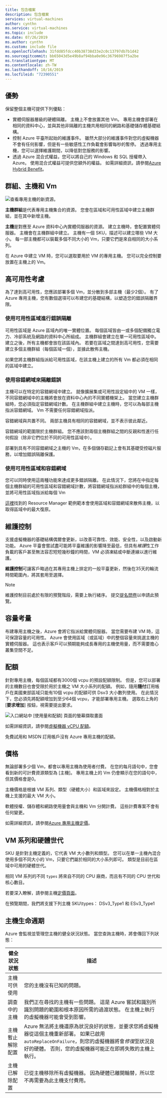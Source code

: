 ```yaml
---
title: 包含檔案
description: 包含檔案
services: virtual-machines
author: cynthn
ms.service: virtual-machines
ms.topic: include
ms.date: 07/26/2019
ms.author: cynthn
ms.custom: include file
ms.openlocfilehash: 31fdd85fdcc40b38738d33e2c0c13797db7b1d42
ms.sourcegitcommit: bb65043d5e49b8af94bba0e96c36796987f5a2be
ms.translationtype: MT
ms.contentlocale: zh-TW
ms.lasthandoff: 10/16/2019
ms.locfileid: "72390551"
---
```

## <a name="benefits"></a>優勢 

保留整個主機可提供下列優點：

-   實體伺服器層級的硬體隔離。 主機上不會放置其他 Vm。 專用主機會部署在相同的資料中心，並與其他非隔離的主機共用相同的網路和基礎儲存體基礎結構。
-   控制 Azure 平臺所起始的維護事件。 雖然大部分的維護事件對您的虛擬機器不會有任何影響，但是有一些敏感性工作負載會影響每秒的暫停。 透過專用主機，您可以選擇維護期間，以降低對您服務的影響。
-   透過 Azure 混合式權益，您可以將自己的 Windows 和 SQL 授權帶入 Azure。 使用混合式權益可提供您額外的權益。 如需詳細資訊，請參閱[Azure Hybrid Benefit](https://azure.microsoft.com/pricing/hybrid-benefit/)。



## <a name="groups-hosts-and-vms"></a>群組、主機和 Vm  

![查看專用主機的新資源。](./media/virtual-machines-common-dedicated-hosts/dedicated-hosts2.png)

**主機群組**是代表專用主機集合的資源。 您會在區域和可用性區域中建立主機群組，並在其中新增主機。

**主機**是對應至 Azure 資料中心內實體伺服器的資源。 建立主機時，會配置實體伺服器。 主機會在主機群組中建立。 主機有一個 SKU，描述可以建立哪些 VM 大小。 每一部主機都可以裝載多個不同大小的 Vm，只要它們是來自相同的大小系列。

在 Azure 中建立 VM 時，您可以選取要用於 VM 的專用主機。 您可以完全控制要放置在主機上的 Vm。


## <a name="high-availability-considerations"></a>高可用性考慮 

為了達到高可用性，您應該部署多個 Vm，並分散到多部主機（最少2個）。 有了 Azure 專用主機，您有數個選項可以布建您的基礎結構，以塑造您的錯誤隔離界限。

### <a name="use-availability-zones-for-fault-isolation"></a>使用可用性區域進行錯誤隔離

可用性區域是 Azure 區域內的唯一實體位置。 每個區域皆由一或多個配備獨立電力、冷卻系統及網路的資料中心所組成。 主機群組會建立在單一可用性區域中。 建立之後，所有主機都會放在該區域內。 若要在區域之間達到高可用性，您需要建立多個主機群組（每個區域一個），並據此散佈主機。

如果您將主機群組指派給可用性區域，在該主機上建立的所有 Vm 都必須在相同的區域中建立。

### <a name="use-fault-domains-for-fault-isolation"></a>使用容錯網域來隔離錯誤

主機可以在特定的容錯網域中建立。 就像擴展集或可用性設定組中的 VM 一樣，不同容錯網域中的主機將會放在資料中心內的不同實體機架上。 當您建立主機群組時，您必須指定容錯網域計數。 在主機群組中建立主機時，您可以為每部主機指派容錯網域。 Vm 不需要任何容錯網域指派。

容錯網域與共置不同。 兩部主機具有相同的容錯網域，並不表示彼此鄰近。

容錯網域的範圍限於主機群組。 您不應該對兩個主機群組之間的反親和性進行任何假設（除非它們位於不同的可用性區域中）。

部署到具有不同容錯網域之主機的 Vm，在多個儲存戳記上會有其基礎受控磁片服務，以增加錯誤隔離保護。

### <a name="using-availability-zones-and-fault-domains"></a>使用可用性區域和容錯網域

您可以同時使用這兩種功能來達成更多錯誤隔離。 在此情況下，您將在中指定每個主機群組的可用性區域和容錯網域計數，將容錯網域指派給群組中的每個主機，並將可用性區域指派給每個 Vm

[這裡](https://github.com/Azure/azure-quickstart-templates/blob/master/201-vm-dedicated-hosts/README.md)找到的 Resource Manager 範例範本會使用區域和容錯網域來散佈主機，以取得區域中的最大復原。

## <a name="maintenance-control"></a>維護控制

支援虛擬機器的基礎結構偶爾會更新，以改善可靠性、效能、安全性，以及啟動新功能。 Azure 平臺會嘗試盡可能將平臺維護的影響降至最低，但具有*維護*性工作負載的客戶甚至無法容忍短短幾秒鐘的時間，VM 必須凍結或中斷連線以進行維護。

**維護控制**可讓客戶略過在其專用主機上排定的一般平臺更新，然後在35天的輪流時間範圍內，將其套用至選擇。

> [!NOTE]
>  維護控制目前處於有限的預覽階段，需要上執行緒序。 提交[提名問卷](https://forms.office.com/Pages/ResponsePage.aspx?id=v4j5cvGGr0GRqy180BHbR6lJf7DwiQxNmz51ksQvxV9UNUM3UllWUjBMTFZQUFhHUDI0VTBPQlJFNS4u)以申請此預覽。

## <a name="capacity-considerations"></a>容量考量

布建專用主機之後，Azure 會將它指派給實體伺服器。 當您需要布建 VM 時，這可保證容量的可用性。 Azure 會使用區域（或區域）中的整個容量來挑選主機的實體伺服器。 這也表示客戶可以預期能夠成長專用的主機使用量，而不需要擔心叢集空間不足。

## <a name="quotas"></a>配額

針對專用主機，每個區域都有3000個 vcpu 的預設配額限制。 但是，您可以部署的主機數目也會受限於用於主機之 VM 大小系列的配額。 例如，隨用**隨付**訂用帳戶在美國東部區域只能有10個 vcpu 的配額可供 Dsv3 大小數列使用。 在此情況下，您必須先將配額增加到至少64個 vcpu，才能部署專用主機。 選取右上角的 [**要求增加**] 按鈕，視需要提出要求。

![入口網站中 [使用量和配額] 頁面的螢幕擷取畫面](./media/virtual-machines-common-dedicated-hosts/quotas.png)

如需詳細資訊，請參閱[虛擬機器 vCPU 配額](/azure/virtual-machines/windows/quotas)。

免費試用和 MSDN 訂用帳戶沒有 Azure 專用主機的配額。

## <a name="pricing"></a>價格

無論部署多少個 Vm，都會以專用主機為使用者付費。 在您的每月語句中，您會看到新的可計費資源類型為 [主機]。 專用主機上的 Vm 仍會顯示在您的語句中，但其價格會是0。

主機價格是根據 VM 系列、類型（硬體大小）和區域來設定。 主機價格相對於主機上支援的最大 VM 大小。

軟體授權、儲存體和網路使用量會與主機和 Vm 分開計費。 這些計費專案不會有任何變更。

如需詳細資訊，請參閱[Azure 專用主機定價](https://aka.ms/ADHPricing)。
 
## <a name="vm-families-and-hardware-generations"></a>VM 系列和硬體世代

SKU 是針對主機定義的，它代表 VM 大小數列和類型。 您可以在單一主機內混合使用多個不同大小的 Vm，只要它們屬於相同的大小系列即可。 類型是目前在區域中可用的硬體世代。

相同 VM 系列的不同 `types` 將來自不同的 CPU 廠商，而且有不同的 CPU 世代和核心數目。

若要深入瞭解，請參閱主機[定價頁面](https://aka.ms/ADHPricing)。

在預覽期間，我們將支援下列主機 SKU\types： DSv3_Type1 和 ESv3_Type1

 
## <a name="host-life-cycle"></a>主機生命週期


Azure 會監視並管理您主機的健全狀況狀態。 當您查詢主機時，將會傳回下列狀態：

| 健全狀況狀態   | 描述       |
|----------|----------------|
| 主機可供使用     | 您的主機沒有已知的問題。   |
| 調查中的主機  | 我們正在尋找的主機有一些問題。 這是 Azure 嘗試和識別所識別問題的範圍和根本原因所需的過渡狀態。 在主機上執行的虛擬機器可能會受到影響。 |
| 主機暫止解除配置   | Azure 無法將主機還原為狀況良好的狀態，並要求您將虛擬機器從這個主機重新部署。 如果已啟用 `autoReplaceOnFailure`，則您的虛擬機器將會*修復*至狀況良好的硬體。 否則，您的虛擬機器可能正在即將失敗的主機上執行。|
| 主機已解除配置  | 已從主機移除所有虛擬機器。 因為硬體已離開輪替，所以您不再需要為此主機支付費用。   |

